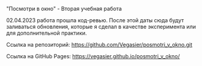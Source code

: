 "Посмотри в окно" - Вторая учебная работа  

02.04.2023 работа прошла код-ревью. 
После этой даты сюда будут заливаться обновления, которые я сделал в качестве эксперимента или для дополнительной практики. 

Ссылка на репозиторий:
https://github.com/Vegasier/posmotri_v_okno.git

Ссылка на GitHub Pages:
https://vegasier.github.io/posmotri_v_okno/